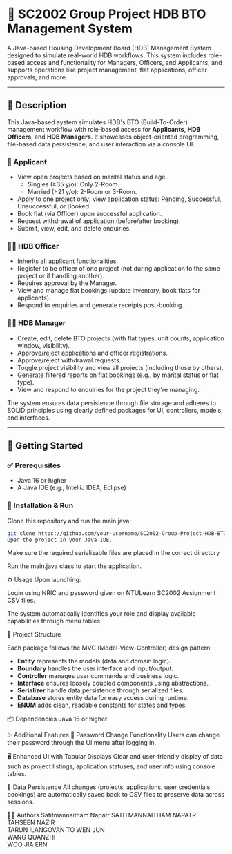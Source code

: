 # 🏢 SC2002 Group Project HDB BTO Management System

A Java-based Housing Development Board (HDB) Management System designed to simulate real-world HDB workflows. This system includes role-based access and functionality for Managers, Officers, and Applicants, and supports operations like project management, flat applications, officer approvals, and more.

---

## 📖 Description

This Java-based system simulates HDB's BTO (Build-To-Order) management workflow with role-based access for **Applicants**, **HDB Officers**, and **HDB Managers**. It showcases object-oriented programming, file-based data persistence, and user interaction via a console UI.

### 👤 Applicant
- View open projects based on marital status and age.
  - Singles (≥35 y/o): Only 2-Room.
  - Married (≥21 y/o): 2-Room or 3-Room.
- Apply to one project only; view application status: Pending, Successful, Unsuccessful, or Booked.
- Book flat (via Officer) upon successful application.
- Request withdrawal of application (before/after booking).
- Submit, view, edit, and delete enquiries.

### 🧑‍💼 HDB Officer
- Inherits all applicant functionalities.
- Register to be officer of one project (not during application to the same project or if handling another).
- Requires approval by the Manager.
- View and manage flat bookings (update inventory, book flats for applicants).
- Respond to enquiries and generate receipts post-booking.

### 🧑‍💼 HDB Manager
- Create, edit, delete BTO projects (with flat types, unit counts, application window, visibility).
- Approve/reject applications and officer registrations.
- Approve/reject withdrawal requests.
- Toggle project visibility and view all projects (including those by others).
- Generate filtered reports on flat bookings (e.g., by marital status or flat type).
- View and respond to enquiries for the project they're managing.

The system ensures data persistence through file storage and adheres to SOLID principles using clearly defined packages for UI, controllers, models, and interfaces.

---

## 🏁 Getting Started

### ✅ Prerequisites

- Java 16 or higher
- A Java IDE (e.g., IntelliJ IDEA, Eclipse)

### 🚀 Installation & Run

Clone this repository and run the main.java:
```bash
git clone https://github.com/your-username/SC2002-Group-Project-HDB-BTO
Open the project in your Java IDE.
```

Make sure the required serializable files are placed in the correct directory

Run the main.java class to start the application.

⚙️ Usage
Upon launching:

Login using NRIC and password given on NTULearn SC2002 Assignment CSV files.

The system automatically identifies your role and display avaiiable capabilities through menu tables

📂 Project Structure

Each package follows the MVC (Model-View-Controller) design pattern:
- **Entity** represents the models (data and domain logic).
- **Boundary** handles the user interface and input/output.
- **Controller** manages user commands and business logic.
- **Interface** ensures loosely coupled components using abstractions.
- **Serializer** handle data persistence through serialized files.
- **Database** stores entity data for easy access during runtime.
- **ENUM** adds clean, readable constants for states and types.

📦 Dependencies
Java 16 or higher


✨ Additional Features
🔐 Password Change Functionality
Users can change their password through the UI menu after logging in.

🖥️ Enhanced UI with Tabular Displays
Clear and user-friendly display of data such as project listings, application statuses, and user info using console tables.

💾 Data Persistence
All changes (projects, applications, user credentials, bookings) are automatically saved back to CSV files to preserve data across sessions.

👨‍💻 Authors
Satitmannaitham Napatr
SATITMANNAITHAM NAPATR	
TAHSEEN NAZIR	
TARUN ILANGOVAN	
TO WEN JUN	
WANG QUANZHI	
WOO JIA ERN




